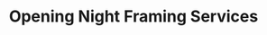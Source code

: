---
title: "Opening Night Framing Services"
url: /minneapolis/opening-night-framing-services/
shop: Rahmen
---